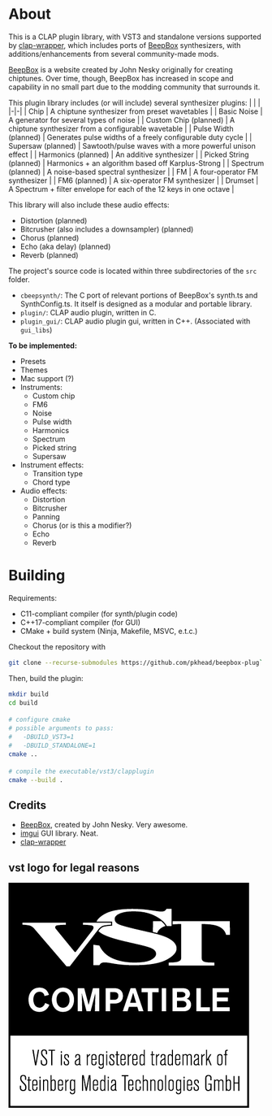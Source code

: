 # About
This is a CLAP plugin library, with VST3 and standalone versions supported by [clap-wrapper](https://github.com/free-audio/clap-wrapper), which includes ports of [BeepBox](https://beepbox.co) synthesizers, with additions/enhancements from several community-made mods.

[BeepBox](https://beepbox.co) is a website created by John Nesky originally for creating chiptunes. Over time, though, BeepBox has increased in scope and capability in no small part due to the modding community that surrounds it.

This plugin library includes (or will include) several synthesizer plugins:
| | |
|-|-|
| Chip | A chiptune synthesizer from preset wavetables |
| Basic Noise | A generator for several types of noise |
| Custom Chip (planned) | A chiptune synthesizer from a configurable wavetable |
| Pulse Width (planned) | Generates pulse widths of a freely configurable duty cycle |
| Supersaw (planned) | Sawtooth/pulse waves with a more powerful unison effect |
| Harmonics (planned) | An additive synthesizer |
| Picked String (planned) | Harmonics + an algorithm based off Karplus-Strong |
| Spectrum (planned) | A noise-based spectral synthesizer |
| FM | A four-operator FM synthesizer |
| FM6 (planned) | A six-operator FM synthesizer |
| Drumset | A Spectrum + filter envelope for each of the 12 keys in one octave |

This library will also include these audio effects:
- Distortion (planned)
- Bitcrusher (also includes a downsampler) (planned)
- Chorus (planned)
- Echo (aka delay) (planned)
- Reverb (planned)

The project's source code is located within three subdirectories of the `src` folder.
- `cbeepsynth/`: The C port of relevant portions of BeepBox's synth.ts and SynthConfig.ts. It itself is designed as a modular and portable library.
- `plugin/`: CLAP audio plugin, written in C.
- `plugin_gui/`: CLAP audio plugin gui, written in C++. (Associated with `gui_libs`)

**To be implemented:**
- Presets
- Themes
- Mac support (?)
- Instruments:
    - Custom chip
    - FM6
    - Noise
    - Pulse width
    - Harmonics
    - Spectrum
    - Picked string
    - Supersaw
- Instrument effects:
    - Transition type
    - Chord type
- Audio effects:
    - Distortion
    - Bitcrusher
    - Panning
    - Chorus (or is this a modifier?)
    - Echo
    - Reverb

# Building
Requirements:
- C11-compliant compiler (for synth/plugin code)
- C++17-compliant compiler (for GUI)
- CMake + build system (Ninja, Makefile, MSVC, e.t.c.)

Checkout the repository with
```bash
git clone --recurse-submodules https://github.com/pkhead/beepbox-plug`
```

Then, build the plugin:
```bash
mkdir build
cd build

# configure cmake
# possible arguments to pass:
#   -DBUILD_VST3=1
#   -DBUILD_STANDALONE=1
cmake ..

# compile the executable/vst3/clapplugin
cmake --build .
```

## Credits
- [BeepBox](https://beepbox.co), created by John Nesky. Very awesome.
- [imgui](https://github.com/ocornut/imgui) GUI library. Neat.
- [clap-wrapper](https://github.com/free-audio/clap-wrapper)

## vst logo for legal reasons
![VST is a registered trademark of Steinberg Media Technologies GmbH](vst_logo.png)
